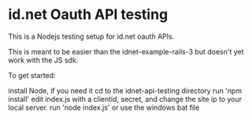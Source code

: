# id.net Oauth API testing

This is a Nodejs testing setup for id.net oauth APIs.

This is meant to be easier than the idnet-example-rails-3 but doesn't yet work with the JS sdk.

To get started:

install Node, if you need it
cd to the idnet-api-testing directory
run 'npm install'
edit index.js with a clientid, secret, and change the site ip to your local server.
run 'node index.js' or use the windows bat file
